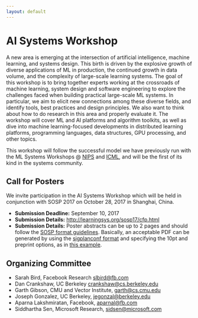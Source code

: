 ```yaml
---
layout: default
---
```


# AI Systems Workshop

A new area is emerging at the intersection of artificial intelligence, machine learning, and systems design. This birth is driven by the explosive growth of diverse applications of ML in production, the continued growth in data volume, and the complexity of large-scale learning systems. The goal of this workshop is to bring together experts working at the crossroads of machine learning, system design and software engineering to explore the challenges faced when building practical large-scale ML systems. In particular, we aim to elicit new connections among these diverse fields, and identify tools, best practices and design principles. We also want to think about how to do research in this area and properly evaluate it. The workshop will cover ML and AI platforms and algorithm toolkits, as well as dive into machine learning-focused developments in distributed learning platforms, programming languages, data structures, GPU processing, and other topics.

This workshop will follow the successful model we have previously run with the ML Systems Workshops @ [NIPS](https://sites.google.com/site/mlsysnips2016/) and [ICML](https://sites.google.com/site/mlsys2016/), and will be the first of its kind in the systems community.

## Call for Posters

We invite participation in the AI Systems Workshop which will be held in conjunction with SOSP 2017 on October 28, 2017 in Shanghai, China.

* **Submission Deadline:** September 10, 2017 
* **Submission Details:** http://learningsys.org/sosp17/cfp.html  
* **Submission Details:** Poster abstracts can be up to 2 pages and should follow the [SOSP format guidelines](https://www.sigops.org/sosp/sosp17/submission-rules.html). Basically, an acceptable PDF can be generated by using the [sigplanconf format](http://www.sigplan.org/Resources/Author/#sigplanconf-format) and specifying the 10pt and preprint options, as in [this example](http://www.eecs.umich.edu/~pmchen/sosp/sosp17-template.tex).

## Organizing Committee
+ Sarah Bird, Facebook Research <slbird@fb.com>
+ Dan Crankshaw, UC Berkeley <crankshaw@cs.berkeley.edu>
+ Garth Gibson, CMU and Vector Institute, <garth@cs.cmu.edu>
+ Joseph Gonzalez, UC Berkeley, <jegonzal@berkeley.edu>
+ Aparna Lakshmiratan, Facebook, <aparnal@fb.com>
+ Siddhartha Sen, Microsoft Research, <sidsen@microsoft.com>


